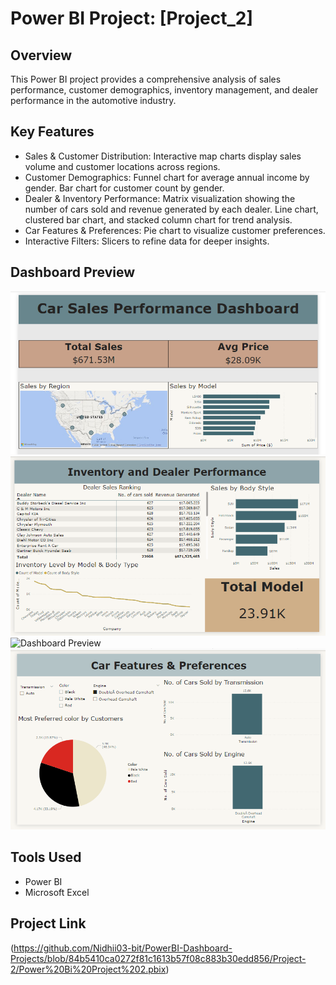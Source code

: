# Power BI Project: [Project_2]
## Overview
This Power BI project provides a comprehensive analysis of sales performance, customer demographics, inventory management, and dealer performance in the automotive industry.

## Key Features
- Sales & Customer Distribution: Interactive map charts display sales volume and customer locations across regions.
- Customer Demographics:
Funnel chart for average annual income by gender.
Bar chart for customer count by gender.
- Dealer & Inventory Performance:
Matrix visualization showing the number of cars sold and revenue generated by each dealer.
Line chart, clustered bar chart, and stacked column chart for trend analysis.
- Car Features & Preferences: Pie chart to visualize customer preferences.
- Interactive Filters: Slicers to refine data for deeper insights.

## Dashboard Preview  
![Dashboard Preview](https://github.com/Nidhii03-bit/PowerBI-Dashboard-Projects/blob/5730166ccc3a65c563af253dd4ab01a49943807e/Project-2/sales_dashboard.png)
![Dashboard Preview](https://github.com/Nidhii03-bit/PowerBI-Dashboard-Projects/blob/ddcb11402c7920e2af29f029ef61499b27d206f3/Project-2/inventory_and_dealer_performance.png)
![Dashboard Preview]([dashboard_preview.png](https://github.com/Nidhii03-bit/PowerBI-Dashboard-Projects/blob/59c100226a010c906050fd52697729bc921e7624/Project-2/customer_demographics.png))
![Dashboard Preview](https://github.com/Nidhii03-bit/PowerBI-Dashboard-Projects/blob/3055d0c6dc3286f091c4a681a12b8d278d21f361/Project-2/car_features_and_preferences.png)

## Tools Used
- Power BI  
- Microsoft Excel  
  
## Project Link
(https://github.com/Nidhii03-bit/PowerBI-Dashboard-Projects/blob/84b5410ca0272f81c1613b57f08c883b30edd856/Project-2/Power%20Bi%20Project%202.pbix)
